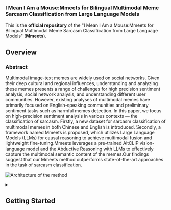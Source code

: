 ### I Mean I Am a Mouse:Mmeets for Bilingual Multimodal Meme Sarcasm Classification from Large Language Models

This is the **official repository** of the "I Mean I Am a Mouse:Mmeets for Bilingual Multimodal Meme Sarcasm Classification from Large Language Models" (**Mmeets**).

## Overview

### Abstract

Multimodal image-text memes are widely used on social networks. Given their deep cultural and regional influences, understanding and analyzing these memes presents a range of challenges for high precision sentiment analysis, social network analysis, and understanding different user communities. However, existing analyses of multimodal memes have primarily focused on English-speaking communities and preliminary sentiment tasks such as harmful memes detection. In this paper, we focus on high-precision sentiment analysis in various contexts — the classification of sarcasm. Firstly, a new dataset for sarcasm classification of multimodal memes in both Chinese and English is introduced. Secondly, a framework named Mmeets is proposed, which utilizes Large Language Models (LLMs) for causal reasoning to achieve multimodal fusion and lightweight fine-tuning.Mmeets leverages a pre-trained AltCLIP vision-language model and the Abductive Reasoning with LLMs to effectively capture the multimodal semantic content of the memes.Our findings suggest that our Mmeets method outperforms state-of-the-art approaches in the task of sarcasm classification.

![](asset/mmeets_architecture.png "Architecture of the method")



<details>
<summary><h2>Getting Started</h2></summary>
We recommend using the [**Anaconda**](https://www.anaconda.com/) package manager to avoid dependency/reproducibility
problems.
For Linux systems, you can find a conda installation
guide [here](https://docs.conda.io/projects/conda/en/latest/user-guide/install/linux.html).

### Installation

1. Clone the repository

```sh
git clone https://github.com/zhaka886/mmeets.git
```

2. Install Python dependencies

Navigate to the root folder of the repository and use the command:
```sh
conda config --add channels conda-forge
conda create -n issues -y python=3.9.16
conda activate issues
conda install pytorch==1.12.1 torchvision==0.13.1 torchaudio==0.12.1 cudatoolkit=11.3 -c pytorch
conda install --file requirements.txt
```

3. Log in to your WandB account
```sh
wandb login
```

## Datasets
We created the first categorical dataset of mockery and self-mockery in both Chinese and English.

- $BSMM_{Chinese}$ -Contains **1977** memes
- $BSMM_{English}$- Contains **2306** memes


### Data Preparation
Download the files in the [release](https://github.com/miccunifi/ISSUES/releases/tag/latest) and place the `resources` folder in the root folder:

<pre>
project_base_path
└─── <b>resources</b>
  ...
└─── src
  | main.py
  | datasets.py
  | engine.py
  ...

...
</pre>

Ensure the $BSMM_{Chinese}$ and $BSMM_{Chinese}$ datasets match the following structure:

<pre>
project_base_path
└─── resources
  └─── datasets
    └─── zh


      └─── <b>img
          | deprecating image1.png
          | deprecating image2.png
          | deprecating image3.png
          ....</b>
    
      └─── labels
          | zh_finally.csv
    
    └─── en
      └─── <b>img
          | deprecating image1.png
          | deprecating image1.png
          | deprecating image1.png
          ....</b>
        
      └─── labels
          | en_finally.csv
  ...

└─── src
  | main.py
  | datasets.py
  | engine.py
  ...

...
</pre>

</details>

